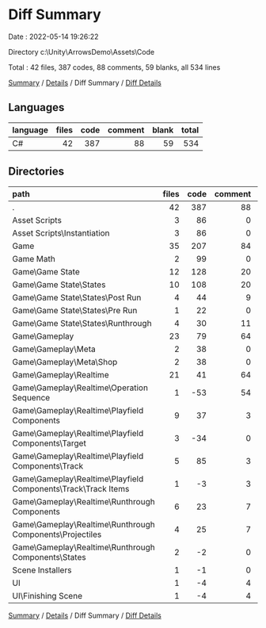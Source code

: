 # Diff Summary

Date : 2022-05-14 19:26:22

Directory c:\Unity\ArrowsDemo\Assets\Code

Total : 42 files,  387 codes, 88 comments, 59 blanks, all 534 lines

[Summary](results.md) / [Details](details.md) / Diff Summary / [Diff Details](diff-details.md)

## Languages
| language | files | code | comment | blank | total |
| :--- | ---: | ---: | ---: | ---: | ---: |
| C# | 42 | 387 | 88 | 59 | 534 |

## Directories
| path | files | code | comment | blank | total |
| :--- | ---: | ---: | ---: | ---: | ---: |
| . | 42 | 387 | 88 | 59 | 534 |
| Asset Scripts | 3 | 86 | 0 | 12 | 98 |
| Asset Scripts\Instantiation | 3 | 86 | 0 | 12 | 98 |
| Game | 35 | 207 | 84 | 38 | 329 |
| Game Math | 2 | 99 | 0 | 9 | 108 |
| Game\Game State | 12 | 128 | 20 | 17 | 165 |
| Game\Game State\States | 10 | 108 | 20 | 15 | 143 |
| Game\Game State\States\Post Run | 4 | 44 | 9 | 7 | 60 |
| Game\Game State\States\Pre Run | 1 | 22 | 0 | 2 | 24 |
| Game\Game State\States\Runthrough | 4 | 30 | 11 | 6 | 47 |
| Game\Gameplay | 23 | 79 | 64 | 21 | 164 |
| Game\Gameplay\Meta | 2 | 38 | 0 | 4 | 42 |
| Game\Gameplay\Meta\Shop | 2 | 38 | 0 | 4 | 42 |
| Game\Gameplay\Realtime | 21 | 41 | 64 | 17 | 122 |
| Game\Gameplay\Realtime\Operation Sequence | 1 | -53 | 54 | 0 | 1 |
| Game\Gameplay\Realtime\Playfield Components | 9 | 37 | 3 | 12 | 52 |
| Game\Gameplay\Realtime\Playfield Components\Target | 3 | -34 | 0 | 1 | -33 |
| Game\Gameplay\Realtime\Playfield Components\Track | 5 | 85 | 3 | 14 | 102 |
| Game\Gameplay\Realtime\Playfield Components\Track\Track Items | 1 | -3 | 3 | 0 | 0 |
| Game\Gameplay\Realtime\Runthrough Components | 6 | 23 | 7 | 4 | 34 |
| Game\Gameplay\Realtime\Runthrough Components\Projectiles | 4 | 25 | 7 | 6 | 38 |
| Game\Gameplay\Realtime\Runthrough Components\States | 2 | -2 | 0 | -2 | -4 |
| Scene Installers | 1 | -1 | 0 | 0 | -1 |
| UI | 1 | -4 | 4 | 0 | 0 |
| UI\Finishing Scene | 1 | -4 | 4 | 0 | 0 |

[Summary](results.md) / [Details](details.md) / Diff Summary / [Diff Details](diff-details.md)